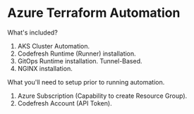 # Azure Terraform Automation

What's included?

1. AKS Cluster Automation.
1. Codefresh Runtime (Runner) installation.
1. GitOps Runtime installation. Tunnel-Based.
1. NGINX installation.

What you'll need to setup prior to running automation.

1. Azure Subscription (Capability to create Resource Group).
1. Codefresh Account (API Token).